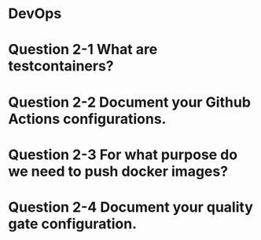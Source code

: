 # DevOps

# Question 2-1 What are testcontainers?

# Question 2-2 Document your Github Actions configurations.

# Question 2-3 For what purpose do we need to push docker images?

# Question 2-4 Document your quality gate configuration.
